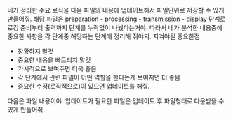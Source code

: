네가 정리한 주요 로직을 다음 파일의 내용에 업데이트해서 파일단위로 저장할 수 있게 만들어줘. 해당 파일은 preparation - processing - transmission - display 단계로 로깅 준비부터 출력까지 단계를 누락없이 나눴다는거야.
따라서 네가 분석한 내용중에 중요한 사항을 각 단계중 해당하는 단계에 정리해 줘야되.
지켜야될 중요한점
- 장황하지 말것
- 중요한 내용을 빠트리지 말것
- 가시적으로 보여주면 더욱 좋음
- 각 단계에서 관련 파일이 어떤 역할을 한다는게 보여지면 더 좋음
- 중요한 수정(로직적으로)이 있으면 업데이트를 해줘.

다음은 파일 내용이야. 업데이트가 필요한 파일은 업데이트 후 파일형태로 다운받을 수 있게 만들어줘.